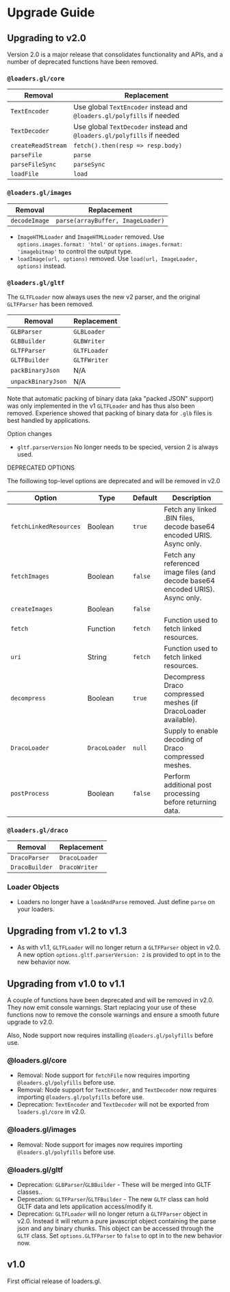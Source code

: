 # Upgrade Guide

## Upgrading to v2.0

Version 2.0 is a major release that consolidates functionality and APIs, and a number of deprecated functions have been removed.

### `@loaders.gl/core`

| Removal            | Replacement                                                            |
| ------------------ | ---------------------------------------------------------------------- |
| `TextEncoder`      | Use global `TextEncoder` instead and `@loaders.gl/polyfills` if needed |
| `TextDecoder`      | Use global `TextDecoder` instead and `@loaders.gl/polyfills` if needed |
| `createReadStream` | `fetch().then(resp => resp.body)`                                      |
| `parseFile`        | `parse`                                                                |
| `parseFileSync`    | `parseSync`                                                            |
| `loadFile`         | `load`                                                                 |

### `@loaders.gl/images`

| Removal       | Replacement                       |
| ------------- | --------------------------------- |
| `decodeImage` | `parse(arrayBuffer, ImageLoader)` |

- `ImageHTMLLoader` and `ImageHTMLLoader` removed. Use `options.images.format: 'html'` or `options.images.format: 'imagebitmap'` to control the output type.
- `loadImage(url, options)` removed. Use `load(url, ImageLoader, options)` instead.

### `@loaders.gl/gltf`

The `GLTFLoader` now always uses the new v2 parser, and the original `GLTFParser` has been removed.

| Removal            | Replacement  |
| ------------------ | ------------ |
| `GLBParser`        | `GLBLoader`  |
| `GLBBuilder`       | `GLBWriter`  |
| `GLTFParser`       | `GLTFLoader` |
| `GLTFBuilder`      | `GLTFWriter` |
| `packBinaryJson`   | N/A          |
| `unpackBinaryJson` | N/A          |

Note that automatic packing of binary data (aka "packed JSON" support) was only implemented in the v1 `GLTFLoader` and has thus also been removed. Experience showed that packing of binary data for `.glb` files is best handled by applications.

Option changes

- `gltf.parserVersion` No longer needs to be specied, version 2 is always used.

DEPRECATED OPTIONS

The foillowing top-level options are deprecated and will be removed in v2.0

| Option                 | Type          | Default | Description                                                                    |
| ---------------------- | ------------- | ------- | ------------------------------------------------------------------------------ |
| `fetchLinkedResources` | Boolean       | `true`  | Fetch any linked .BIN files, decode base64 encoded URIS. Async only.           |
| `fetchImages`          | Boolean       | `false` | Fetch any referenced image files (and decode base64 encoded URIS). Async only. |
| `createImages`         | Boolean       | `false` |                                                                                |
| `fetch`                | Function      | `fetch` | Function used to fetch linked resources.                                       |
| `uri`                  | String        | `fetch` | Function used to fetch linked resources.                                       |
| `decompress`           | Boolean       | `true`  | Decompress Draco compressed meshes (if DracoLoader available).                 |
| `DracoLoader`          | `DracoLoader` | `null`  | Supply to enable decoding of Draco compressed meshes.                          |
| `postProcess`          | Boolean       | `false` | Perform additional post processing before returning data.                      |

### `@loaders.gl/draco`

| Removal        | Replacement   |
| -------------- | ------------- |
| `DracoParser`  | `DracoLoader` |
| `DracoBuilder` | `DracoWriter` |

### Loader Objects

- Loaders no longer have a `loadAndParse` removed. Just define `parse` on your loaders.

## Upgrading from v1.2 to v1.3

- As with v1.1, `GLTFLoader` will no longer return a `GLTFParser` object in v2.0. A new option `options.gltf.parserVersion: 2` is provided to opt in to the new behavior now.

## Upgrading from v1.0 to v1.1

A couple of functions have been deprecated and will be removed in v2.0. They now emit console warnings. Start replacing your use of these functions now to remove the console warnings and ensure a smooth future upgrade to v2.0.

Also, Node support now requires installing `@loaders.gl/polyfills` before use.

### @loaders.gl/core

- Removal: Node support for `fetchFile` now requires importing `@loaders.gl/polyfills` before use.
- Removal: Node support for `TextEncoder`, and `TextDecoder` now requires importing `@loaders.gl/polyfills` before use.
- Deprecation: `TextEncoder` and `TextDecoder` will not be exported from `loaders.gl/core` in v2.0.

### @loaders.gl/images

- Removal: Node support for images now requires importing `@loaders.gl/polyfills` before use.

### @loaders.gl/gltf

- Deprecation: `GLBParser`/`GLBBuilder` - These will be merged into GLTF classes..
- Deprecation: `GLTFParser`/`GLTFBuilder` - The new `GLTF` class can hold GLTF data and lets application access/modify it.
- Deprecation: `GLTFLoader` will no longer return a `GLTFParser` object in v2.0. Instead it will return a pure javascript object containing the parse json and any binary chunks. This object can be accessed through the `GLTF` class. Set `options.GLTFParser` to `false` to opt in to the new behavior now.

## v1.0

First official release of loaders.gl.
